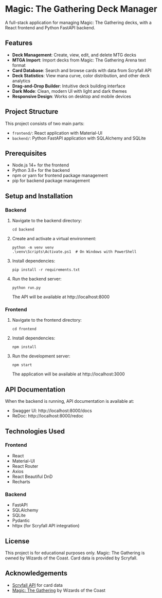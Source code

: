 # Magic: The Gathering Deck Manager

A full-stack application for managing Magic: The Gathering decks, with a React frontend and Python FastAPI backend.

## Features

- **Deck Management**: Create, view, edit, and delete MTG decks
- **MTGA Import**: Import decks from Magic: The Gathering Arena text format
- **Card Database**: Search and browse cards with data from Scryfall API
- **Deck Statistics**: View mana curve, color distribution, and other deck analytics
- **Drag-and-Drop Builder**: Intuitive deck building interface
- **Dark Mode**: Clean, modern UI with light and dark themes
- **Responsive Design**: Works on desktop and mobile devices

## Project Structure

This project consists of two main parts:

- `frontend/`: React application with Material-UI
- `backend/`: Python FastAPI application with SQLAlchemy and SQLite

## Prerequisites

- Node.js 14+ for the frontend
- Python 3.8+ for the backend
- npm or yarn for frontend package management
- pip for backend package management

## Setup and Installation

### Backend

1. Navigate to the backend directory:
   ```
   cd backend
   ```

2. Create and activate a virtual environment:
   ```
   python -m venv venv
   .\venv\Scripts\Activate.ps1  # On Windows with PowerShell
   ```

3. Install dependencies:
   ```
   pip install -r requirements.txt
   ```

4. Run the backend server:
   ```
   python run.py
   ```

   The API will be available at http://localhost:8000

### Frontend

1. Navigate to the frontend directory:
   ```
   cd frontend
   ```

2. Install dependencies:
   ```
   npm install
   ```

3. Run the development server:
   ```
   npm start
   ```

   The application will be available at http://localhost:3000

## API Documentation

When the backend is running, API documentation is available at:
- Swagger UI: http://localhost:8000/docs
- ReDoc: http://localhost:8000/redoc

## Technologies Used

### Frontend
- React
- Material-UI
- React Router
- Axios
- React Beautiful DnD
- Recharts

### Backend
- FastAPI
- SQLAlchemy
- SQLite
- Pydantic
- httpx (for Scryfall API integration)

## License

This project is for educational purposes only. Magic: The Gathering is owned by Wizards of the Coast. Card data is provided by Scryfall.

## Acknowledgements

- [Scryfall API](https://scryfall.com/docs/api) for card data
- [Magic: The Gathering](https://magic.wizards.com/) by Wizards of the Coast